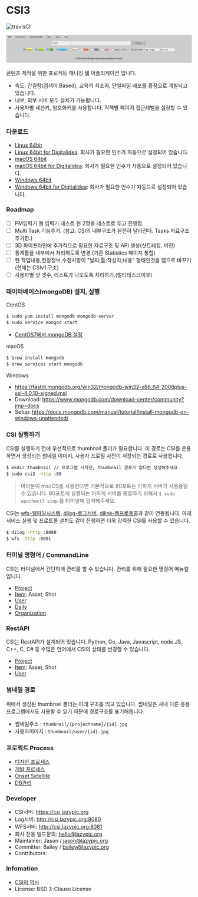 # CSI3

![travisCI](https://secure.travis-ci.org/digital-idea/csi3.png)

![screenshot](figures/screenshot.png)

콘텐츠 제작을 위한 프로젝트 매니징 웹 어플리케이션 입니다.

- 속도, 간결함(검색어 Based), 교육의 최소화, 단일파일 배포를 중점으로 개발되고 있습니다.
- 내부, 외부 서버 모두 설치가 가능합니다.
- 사용자별 세션키, 암호화키를 사용합니다. 직책별 페이지 접근레벨을 설정할 수 있습니다.

### 다운로드
- [Linux 64bit](https://github.com/digital-idea/csi3/releases/download/v3.0.6/csi3_linux_x86-64.tgz)
- [Linux 64bit for Digitalidea](https://github.com/digital-idea/csi3/releases/download/v3.0.6/csi3_linux_di_x86-64.tgz): 회사가 필요한 인수가 자동으로 설정되어 있습니다.
- [macOS 64bit](https://github.com/digital-idea/csi3/releases/download/v3.0.6/csi3_darwin_x86-64.tgz)
- [macOS 64bit for Digitalidea](https://github.com/digital-idea/csi3/releases/download/v3.0.6/csi3_darwin_di_x86-64.tgz): 회사가 필요한 인수가 자동으로 설정되어 있습니다.
- [Windows 64bit](https://github.com/digital-idea/csi3/releases/download/v3.0.6/csi3_windows_x86-64.tgz)
- [Windows 64bit for Digitalidea](https://github.com/digital-idea/csi3/releases/download/v3.0.6/csi3_windows_di_x86-64.tgz): 회사가 필요한 인수가 자동으로 설정되어 있습니다.

### Roadmap
- [ ] PM입력기 웹 입력기 테스트 현 2명을 테스트로 두고 진행함.
- [ ] Multi Task 기능추가. (참고: CSI의 내부구조가 완전히 달라진다. Tasks 자료구조 추가함.)
- [ ] 3D 파이프라인에 추가적으로 필요한 자료구조 및 API 생성(샷트레킹, 버전)
- [ ] 통계툴을 내부에서 처리하도록 변경.(기존 Statistics 페이지 통합)
- [ ] 현 작업내용,현장정보,수정사항이 "날짜;툴;작성자;내용" 형태인것을 맵으로 바꾸기(현재는 CSIv1 구조)
- [ ] 사용자별 샷 갯수, 리스트가 나오도록 처리하기.(멀티태스크이후)

### 데이터베이스(mongoDB) 설치, 실행

CentOS
```bash
$ sudo yum install mongodb mongodb-server
$ sudo service mongod start
```
- [CentOS7에서 mongoDB 설정](https://github.com/cgiseminar/curriculum/blob/master/docs/install_mongodb.md)

macOS
```bash
$ brew install mongodb
$ brew services start mongodb
```

Windows
- https://fastdl.mongodb.org/win32/mongodb-win32-x86_64-2008plus-ssl-4.0.10-signed.msi
- Download: https://www.mongodb.com/download-center/community?jmp=docs
- Setup: https://docs.mongodb.com/manual/tutorial/install-mongodb-on-windows-unattended/

### CSI 실행하기
CSI를 실행하기 전에 우선적으로 thumbnail 폴더가 필요합니다.
이 경로는 CSI를 운용하면서 생성되는 썸네일 이미지, 사용자 프로필 사진이 저장되는 경로로 사용됩니다.

```bash
$ mkdir thumbnail // 프로그램 시작전, thumbnail 경로가 없다면 생성해주세요.
$ sudo csi3 -http :80
```

> 여러분이 macOS를 사용한다면 기본적으로 80포트는 아파치 서버가 사용중일 수 있습니다. 80포트에 실행되는 아파치 서버를 종료하기 위해서 `$ sudo apachectl stop` 를 터미널에 입력해주세요.

CSI는 [wfs-웹파일시스템](https://github.com/digital-idea/wfs), [dilog-로그서버](https://github.com/digital-idea/dilog), [dilink-웹프로토콜](https://github.com/digital-idea/dilink)과 같이 연동됩니다. 아래 서비스 실행 및 프로토콜 설치도 같이 진행하면 더욱 강력한 CSI를 사용할 수 있습니다.

```bash
$ dilog -http :8080
$ wfs -http :8081
```

### 터미널 명령어 / CommandLine
CSI는 터미널에서 간단하게 관리를 할 수 있습니다.
관리를 위해 필요한 명령어 메뉴얼입니다.

- [Project](documents/project.md)
- [Item](documents/item.md): Asset, Shot
- [User](documents/user.md)
- [Daily](documents/daily.md)
- [Organization](documents/organization.md)

### RestAPI
CSI는 RestAPI가 설계되어 있습니다.
Python, Go, Java, Javascript, node.JS, C++, C, C# 등 수많은 언어에서 CSI의 상태를 변경할 수 있습니다.

- [Project](documents/rest_project.md)
- [Item](documents/rest_item.md): Asset, Shot
- [User](documents/rest_user.md)

### 썸네일 경로
위에서 생성된 thumbnail 폴더는 아래 구조를 띄고 있습니다.
썸네일은 사내 다른 응용프로그램에서도 사용될 수 있기 때문에 경로구조를 표기해둡니다.

- 썸네일주소 : `thumbnail/{projectname}/{id}.jpg`
- 사용자이미지 : `thumbnail/user/{id}.jpg`

### 프로젝트 Process
- [디자인 프로세스](documents/process_designer.md)
- [개발 프로세스](documents/process_developer.md)
- [Onset Setellite](documents/setellite.md)
- [DB관리](documents/dbbackup.md)

### Developer
- CSI서버: https://csi.lazypic.org
- Log서버: http://csi.lazypic.org:8080
- WFS서버: http://csi.lazypic.org:8081
- 회사 전용 빌드문의: hello@lazypic.org
- Maintainer: Jason / jason@lazypic.org
- Committer: Bailey / bailey@lazypic.org
- Contributors:

### Infomation
- [CSI의 역사](documents/history.md)
- License: BSD 3-Clause License